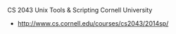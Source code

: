 


CS 2043 Unix Tools & Scripting Cornell University
- http://www.cs.cornell.edu/courses/cs2043/2014sp/

